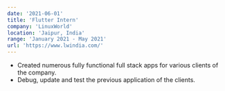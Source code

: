 ```yaml
---
date: '2021-06-01'
title: 'Flutter Intern'
company: 'LinuxWorld'
location: 'Jaipur, India'
range: 'January 2021 - May 2021'
url: 'https://www.lwindia.com/'
---
```


- Created numerous fully functional full stack apps for various clients of the company.
- Debug, update and test the previous application of the clients.
